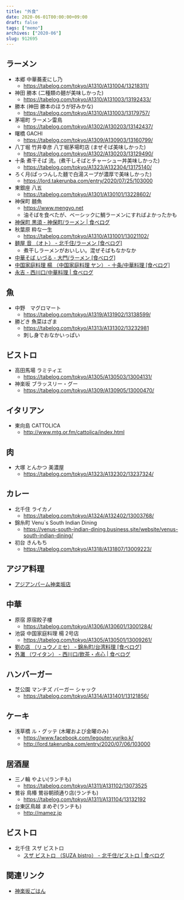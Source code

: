 ```yaml
---
title: "外食"
date: 2020-06-01T00:00:00+09:00
draft: false
tags: ["memo"]
archives: ["2020-06"]
slug: 912695
---
```

## ラーメン
- 本郷 中華蕎麦にし乃  
  - https://tabelog.com/tokyo/A1310/A131004/13218311/  
- 神田 勝本 (二種類の麺が美味しかった)  
  - https://tabelog.com/tokyo/A1310/A131003/13192433/  
- 勝本   (神田 勝本のほうが好みかな)  
  - https://tabelog.com/tokyo/A1310/A131003/13179757/
- 茅場町 ラーメン雷鳥  
  - https://tabelog.com/tokyo/A1302/A130203/13142437/
- 曙橋 GACHI  
  - https://tabelog.com/tokyo/A1309/A130903/13160799/
- 八丁堀 竹井幸彦 八丁堀茅場町店 (まぜそば美味しかった)  
  - https://tabelog.com/tokyo/A1302/A130203/13129490/
- 十条  煮干そば 流。(煮干しそばとチャーシュー丼美味しかった)  
  - https://tabelog.com/tokyo/A1323/A132304/13175140/
- ろく月(ぱっつんした麺で白湯スープが濃厚で美味しかった)  
  - https://lord.takerunba.com/entry/2020/07/25/103000  
- 東銀座 八五  
  - https://tabelog.com/tokyo/A1301/A130101/13228602/  
- 神保町 麺魚  
  - https://www.mengyo.net  
  - 油そばを食べたが、ベーシックに鯛ラーメンにすればよかったかも
- [神保町 黒須 - 神保町/ラーメン | 食べログ](https://tabelog.com/tokyo/A1310/A131003/13201888/)
- 秋葉原 粋な一生  
  - https://tabelog.com/tokyo/A1310/A131001/13021102/
- [麺屋 音 （オト） - 北千住/ラーメン [食べログ]](https://tabelog.com/tokyo/A1324/A132402/13161350/)
  - 煮干しラーメンがおいしい。混ぜそばもなかなか
- [中華そば いづる - 大門/ラーメン [食べログ]](https://tabelog.com/tokyo/A1314/A131401/13204179/)
- [中国家庭料理 楊 （中国家庭料理 ヤン） - 十条/中華料理 [食べログ]](https://tabelog.com/tokyo/A1323/A132304/13022461/)
- [永吉 - 西川口/中華料理 | 食べログ](https://tabelog.com/saitama/A1102/A110201/11033146/)
## 魚
- 中野　マグロマート  
  - https://tabelog.com/tokyo/A1319/A131902/13138599/
- 勝どき 魚菜はざま  
  - https://tabelog.com/tokyo/A1313/A131302/13232981
  - 刺し身でおなかいっぱい
## ビストロ
- 高田馬場 ラミティエ  
  - https://tabelog.com/tokyo/A1305/A130503/13004131/
- 神楽坂 ブラッスリー・グー  
  - https://tabelog.com/tokyo/A1309/A130905/13000470/
## イタリアン
- 東向島 CATTOLICA  
  - http://www.mtg.or.fm/cattolica/index.html
## 肉
- 大塚 とんかつ 美濃屋  
  - https://tabelog.com/tokyo/A1323/A132302/13237324/
## カレー
- 北千住  ライカノ  
  - https://tabelog.com/tokyo/A1324/A132402/13003768/
- 錦糸町  Venu`s South Indian Dining  
  - https://venus-south-indian-dining.business.site/website/venus-south-indian-dining/
- 初台 きんもち  
  - https://tabelog.com/tokyo/A1318/A131807/13009223/
## アジア料理
- [アジアンパーム神楽坂店](https://www.asianpalm.net/asianpalm)
## 中華
- 原宿 原宿餃子樓  
  - https://tabelog.com/tokyo/A1306/A130601/13001284/
- 池袋 中国家庭料理 楊 2号店 
  - https://tabelog.com/tokyo/A1305/A130501/13009261/
- [劉の店 （リュウノミセ） - 錦糸町/台湾料理 [食べログ]](https://tabelog.com/tokyo/A1312/A131201/13022682/)
- [外灘 （ワイタン） - 西川口/飲茶・点心 | 食べログ](https://tabelog.com/saitama/A1102/A110201/11026262/)
## ハンバーガー
- 芝公園 マンチズ バーガー シャック  
  - https://tabelog.com/tokyo/A1314/A131401/13121856/
## ケーキ
- 浅草橋 ル・グッテ (木曜および金曜のみ)
  - https://www.facebook.com/legouter.yuriko.k/  
  - http://lord.takerunba.com/entry/2020/07/06/103000
## 居酒屋
- 三ノ輪 やよい(ランチも)  
  - https://tabelog.com/tokyo/A1311/A131102/13073525  
- 鶯谷 鳥椿 鶯谷朝顔通り店(ランチも) 
  - https://tabelog.com/tokyo/A1311/A131104/13132192
- 台東区鳥越 まめぞ(ランチも)  
  - http://mamez.jp  
## ビストロ
- 北千住 スザ ビストロ
  - [スザ ビストロ （SUZA bistro） - 北千住/ビストロ | 食べログ](https://tabelog.com/tokyo/A1324/A132402/13259952/)
## 関連リンク
- [神楽坂ごはん](https://kagurazakagohan.com)